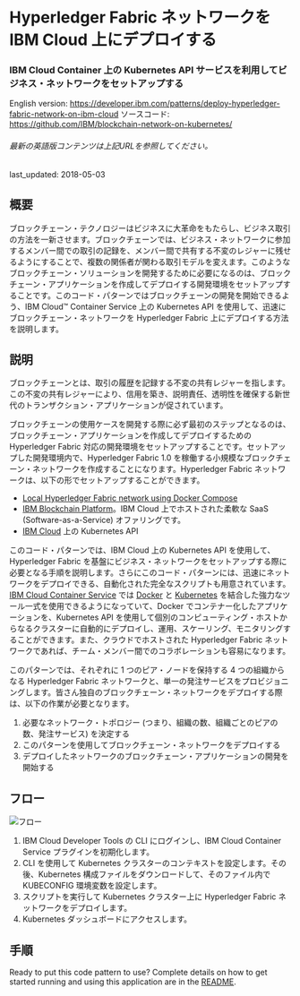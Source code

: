 # Hyperledger Fabric ネットワークを IBM Cloud 上にデプロイする

### IBM Cloud Container 上の Kubernetes API サービスを利用してビジネス・ネットワークをセットアップする

English version: https://developer.ibm.com/patterns/deploy-hyperledger-fabric-network-on-ibm-cloud
  ソースコード: https://github.com/IBM/blockchain-network-on-kubernetes/

###### 最新の英語版コンテンツは上記URLを参照してください。
last_updated: 2018-05-03

 
## 概要

ブロックチェーン・テクノロジーはビジネスに大革命をもたらし、ビジネス取引の方法を一新させます。ブロックチェーンでは、ビジネス・ネットワークに参加するメンバー間での取引の記録を、メンバー間で共有する不変のレジャーに残せるようにすることで、複数の関係者が関わる取引モデルを変えます。このようなブロックチェーン・ソリューションを開発するために必要になるのは、ブロックチェーン・アプリケーションを作成してデプロイする開発環境をセットアップすることです。このコード・パターンではブロックチェーンの開発を開始できるよう、IBM Cloud™ Container Service 上の Kubernetes API を使用して、迅速にブロックチェーン・ネットワークを Hyperledger Fabric 上にデプロイする方法を説明します。

## 説明

ブロックチェーンとは、取引の履歴を記録する不変の共有レジャーを指します。この不変の共有レジャーにより、信用を築き、説明責任、透明性を確保する新世代のトランザクション・アプリケーションが促されています。

ブロックチェーンの使用ケースを開発する際に必ず最初のステップとなるのは、ブロックチェーン・アプリケーションを作成してデプロイするための Hyperledger Fabric 対応の開発環境をセットアップすることです。セットアップした開発環境内で、Hyperledger Fabric 1.0 を稼働する小規模なブロックチェーン・ネットワークを作成することになります。Hyperledger Fabric ネットワークは、以下の形でセットアップすることができます。

* [Local Hyperledger Fabric network using Docker Compose](https://hyperledger-fabric.readthedocs.io/en/latest/build_network.html)
* [IBM Blockchain Platform](https://cloud.ibm.com/catalog/services/blockchain?cm_sp=ibmdev-_-developer-patterns-_-cloudreg)。IBM Cloud 上でホストされた柔軟な SaaS (Software-as-a-Service) オファリングです。
* [IBM Cloud](https://cloud.ibm.com/?cm_sp=ibmdev-_-developer-patterns-_-cloudreg) 上の Kubernetes API</li>

このコード・パターンでは、IBM Cloud 上の Kubernetes API を使用して、Hyperledger Fabric を基盤にビジネス・ネットワークをセットアップする際に必要となる手順を説明します。さらにこのコード・パターンには、迅速にネットワークをデプロイできる、自動化された完全なスクリプトも用意されています。[IBM Cloud Container Service](https://console.bluemix.net/containers-kubernetes/catalog/cluster?cm_sp=ibmdev-_-developer-patterns-_-cloudreg) では [Docker](https://docs.docker.com/get-started/) と [Kubernetes](https://kubernetes.io/) を結合した強力なツール一式を使用できるようになっていて、Docker でコンテナー化したアプリケーションを、Kubernetes API を使用して個別のコンピューティング・ホストからなるクラスターに自動的にデプロイし、運用、スケーリング、モニタリングすることができます。また、クラウドでホストされた Hyperledger Fabric ネットワークであれば、チーム・メンバー間でのコラボレーションも容易になります。

このパターンでは、それぞれに 1 つのピア・ノードを保持する 4 つの組織からなる Hyperledger Fabric ネットワークと、単一の発注サービスをプロビジョニングします。皆さん独自のブロックチェーン・ネットワークをデプロイする際は、以下の作業が必要となります。

1. 必要なネットワーク・トポロジー (つまり、組織の数、組織ごとのピアの数、発注サービス) を決定する
1. このパターンを使用してブロックチェーン・ネットワークをデプロイする
1. デプロイしたネットワークのブロックチェーン・アプリケーションの開発を開始する

## フロー

![フロー](../../images/arch-deploy-blockchain-kubernetes-1.png)

1. IBM Cloud Developer Tools の CLI にログインし、IBM Cloud Container Service プラグインを初期化します。
1. CLI を使用して Kubernetes クラスターのコンテキストを設定します。その後、Kubernetes 構成ファイルをダウンロードして、そのファイル内で KUBECONFIG 環境変数を設定します。
1. スクリプトを実行して Kubernetes クラスター上に Hyperledger Fabric ネットワークをデプロイします。
1. Kubernetes ダッシュボードにアクセスします。

## 手順

Ready to put this code pattern to use? Complete details on how to get started running and using this application are in the [README](https://github.com/IBM/blockchain-network-on-kubernetes/blob/master/README.md).
